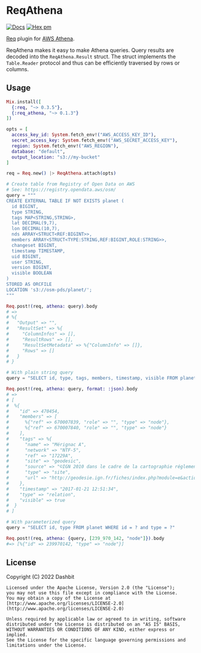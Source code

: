 # ReqAthena

[![Docs](https://img.shields.io/badge/hex.pm-docs-8e7ce6.svg)](https://hexdocs.pm/req_athena)
[![Hex pm](http://img.shields.io/hexpm/v/req_athena.svg?style=flat&color=blue)](https://hex.pm/packages/req_athena)

[Req](https://github.com/wojtekmach/req) plugin for [AWS Athena](https://docs.aws.amazon.com/athena/latest/APIReference/Welcome.html).

ReqAthena makes it easy to make Athena queries. Query results are decoded into the `ReqAthena.Result` struct.
The struct implements the `Table.Reader` protocol and thus can be efficiently traversed by rows or columns.

## Usage

```elixir
Mix.install([
  {:req, "~> 0.3.5"},
  {:req_athena, "~> 0.1.3"}
])

opts = [
  access_key_id: System.fetch_env!("AWS_ACCESS_KEY_ID"),
  secret_access_key: System.fetch_env!("AWS_SECRET_ACCESS_KEY"),
  region: System.fetch_env!("AWS_REGION"),
  database: "default",
  output_location: "s3://my-bucket"
]

req = Req.new() |> ReqAthena.attach(opts)

# Create table from Registry of Open Data on AWS
# See: https://registry.opendata.aws/osm/
query = """
CREATE EXTERNAL TABLE IF NOT EXISTS planet (
  id BIGINT,
  type STRING,
  tags MAP<STRING,STRING>,
  lat DECIMAL(9,7),
  lon DECIMAL(10,7),
  nds ARRAY<STRUCT<REF:BIGINT>>,
  members ARRAY<STRUCT<TYPE:STRING,REF:BIGINT,ROLE:STRING>>,
  changeset BIGINT,
  timestamp TIMESTAMP,
  uid BIGINT,
  user STRING,
  version BIGINT,
  visible BOOLEAN
)
STORED AS ORCFILE
LOCATION 's3://osm-pds/planet/';
"""

Req.post!(req, athena: query).body
# =>
# %{
#   "Output" => "",
#   "ResultSet" => %{
#     "ColumnInfos" => [],
#     "ResultRows" => [],
#     "ResultSetMetadata" => %{"ColumnInfo" => []},
#     "Rows" => []
#   }
# }

# With plain string query
query = "SELECT id, type, tags, members, timestamp, visible FROM planet WHERE id = 470454 and type = 'relation'"

Req.post!(req, athena: query, format: :json).body
# =>
# [
#  %{
#    "id" => 470454,
#    "members" => [
#      %{"ref" => 670007839, "role" => "", "type" => "node"},
#      %{"ref" => 670007840, "role" => "", "type" => "node"}
#    ],
#    "tags" => %{
#      "name" => "Mérignac A",
#      "network" => "NTF-5",
#      "ref" => "17229A",
#      "site" => "geodesic",
#      "source" => "©IGN 2010 dans le cadre de la cartographie réglementaire",
#      "type" => "site",
#      "url" => "http://geodesie.ign.fr/fiches/index.php?module=e&action=fichepdf&source=carte&sit_no=17229A"
#    },
#    "timestamp" => "2017-01-21 12:51:34",
#    "type" => "relation",
#    "visible" => true
#  }
# ]

# With parameterized query
query = "SELECT id, type FROM planet WHERE id = ? and type = ?"

Req.post!(req, athena: {query, [239_970_142, "node"]}).body
#=> [%{"id" => 239970142, "type" => "node"}]
```

## License

Copyright (C) 2022 Dashbit

    Licensed under the Apache License, Version 2.0 (the "License");
    you may not use this file except in compliance with the License.
    You may obtain a copy of the License at [http://www.apache.org/licenses/LICENSE-2.0](http://www.apache.org/licenses/LICENSE-2.0)

    Unless required by applicable law or agreed to in writing, software
    distributed under the License is distributed on an "AS IS" BASIS,
    WITHOUT WARRANTIES OR CONDITIONS OF ANY KIND, either express or implied.
    See the License for the specific language governing permissions and
    limitations under the License.
